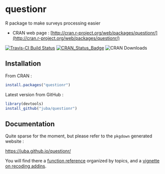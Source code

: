 questionr
=========

R package to make surveys processing easier

* CRAN web page : [http://cran.r-project.org/web/packages/questionr/](http://cran.r-project.org/web/packages/questionr/)

[![Travis-CI Build Status](https://travis-ci.org/juba/questionr.svg?branch=master)](https://travis-ci.org/juba/questionr)
[![CRAN_Status_Badge](http://www.r-pkg.org/badges/version/questionr)](http://cran.r-project.org/package=questionr)
![CRAN Downloads](http://cranlogs.r-pkg.org/badges/last-month/questionr)

## Installation

From CRAN :

```r
install.packages("questionr")
```

Latest version from GitHub :

```r
library(devtools)
install_github("juba/questionr")
```

## Documentation

Quite sparse for the moment, but please refer to the `pkgdown` generated website :

https://juba.github.io/questionr/

You will find there a [function reference](https://juba.github.io/questionr/reference/index.html) organized by topics, and a [vignette on recoding addins](https://juba.github.io/questionr/articles/recoding_addins.html).